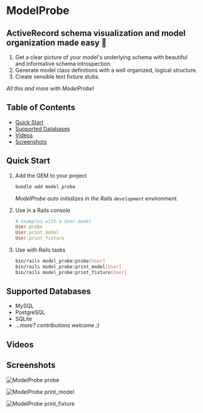 # ModelProbe

## ActiveRecord schema visualization and model organization made easy 🙌

1. Get a clear picture of your model's underlying schema with beautiful and informative schema introspection.
1. Generate model class definitions with a well organized, logical structure.
1. Create sensible text fixture stubs.

_All this and more with ModelProbe!_

<!-- Tocer[start]: Auto-generated, don't remove. -->

## Table of Contents

  - [Quick Start](#quick-start)
  - [Supported Databases](#supported-databases)
  - [Videos](#videos)
  - [Screenshots](#screenshots)

<!-- Tocer[finish]: Auto-generated, don't remove. -->

## Quick Start

1. Add the GEM to your project

    ```sh
    bundle add model_probe
    ```

   _ModelProbe auto initializes in the Rails `development` environment._

1. Use in a Rails console

    ```ruby
    # examples with a User model
    User.probe
    User.print_model
    User.print_fixture
    ```
1. Use with Rails tasks

    ```sh
    bin/rails model_probe:probe[User]
    bin/rails model_probe:print_model[User]
    bin/rails model_probe:print_fixture[User]
    ```

## Supported Databases

- MySQL
- PostgreSQL
- SQLite
- _...more? contributions welcome ;)_

## Videos

## Screenshots

![ModelProbe probe](https://ik.imagekit.io/hopsoft/mode_probe_probe_3ouJjft48.webp?updatedAt=1683465723169)

![ModelProbe print_model](https://ik.imagekit.io/hopsoft/model_probe_print_model_sGOZWw-D5.webp?updatedAt=1683465723049)

![ModelProbe print_fixture](https://ik.imagekit.io/hopsoft/model_probe_print_fixture_ZZ2TavUO7.webp?updatedAt=1683465722977)

